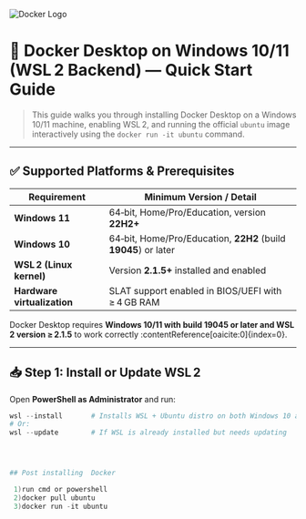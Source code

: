 ![Docker Logo](https://th.bing.com/th/id/R.a2f46e02ea8f7f8af6c6989687bd6b52?rik=0keMY0UQso%2b1kg&riu=http%3a%2f%2flogz.io%2fwp-content%2fuploads%2f2016%2f01%2fdocker-facebook.png&ehk=vi9I6O3dyq5d2%2bOmy8ZDLrWQv2LbFNVfkFhTEcajShM%3d&risl=&pid=ImgRaw&r=0)

<!--
 🐋 `README.md` — Docker for Windows Quick‑Start Guide
 Last updated: 2025‑08‑04
-->

# 🐳 Docker Desktop on **Windows 10/11 (WSL 2 Backend)** — Quick Start Guide

> This guide walks you through installing Docker Desktop on a Windows 10/11 machine, enabling WSL 2, and running the official `ubuntu` image interactively using the `docker run -it ubuntu` command.

---

## ✅ Supported Platforms & Prerequisites

| Requirement | Minimum Version / Detail |
|-------------|----------------------------|
| **Windows 11** | 64‑bit, Home/Pro/Education, version **22H2+** |
| **Windows 10** | 64‑bit, Home/Pro/Education, **22H2** (build **19045**) or later |
| **WSL 2 (Linux kernel)** | Version **2.1.5+** installed and enabled |
| **Hardware virtualization** | SLAT support enabled in BIOS/UEFI with ≥ 4 GB RAM |

Docker Desktop requires **Windows 10/11 with build 19045 or later and WSL 2 version ≥ 2.1.5** to work correctly :contentReference[oaicite:0]{index=0}.

---

## 📥 Step 1: Install or Update **WSL 2**

Open **PowerShell as Administrator** and run:

```powershell
wsl --install       # Installs WSL + Ubuntu distro on both Windows 10 and 11
# Or:
wsl --update        # If WSL is already installed but needs updating




## Post installing  Docker

 1)run cmd or powershell
 2)docker pull ubuntu
 3)docker run -it ubuntu
